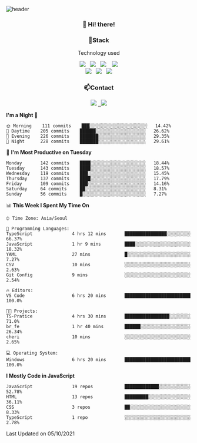 ![header](https://capsule-render.vercel.app/api?type=waving&color=gradient&height=200&text=Che-ri&fontAlign=70&fontAlignY=40&animation=twinkling)

<h3 align="center">👋 Hi! there!</h3>

<h3 align="center">📌Stack</h3>
<p align="center">Technology used</p>
<div align="center"><img src="https://img.shields.io/badge/HTML5-e74c3c?style=flat-square&logo=HTML5&logoColor=white"></img> &nbsp <img src="https://img.shields.io/badge/CSS3-0A84FF?style=flat-square&logo=CSS3&logoColor=white"></img>  &nbsp <img src="https://img.shields.io/badge/SCSS-fd79a8?style=flat-square&logo=Sass&logoColor=white"/></a>&nbsp  &nbsp <img src="https://img.shields.io/badge/styled%2Dcomponents-DB7093?style=flat-square&logo=styled%2Dcomponents&logoColor=white"/></a>
<br><img src="https://img.shields.io/badge/JavaScript-FFCD11?style=flat-square&logo=JavaScript&logoColor=white"></img> &nbsp <img src="https://img.shields.io/badge/React-00BCF6?style=flat-square&logo=React&logoColor=white"></img> &nbsp <img src="https://img.shields.io/badge/Redux-764ABC?style=flat-square&logo=Redux&logoColor=white"/></a></div>

<h3 align="center">📫Contact</h3>
<div align="center"><a href="https://cheri.tistory.com/"><img src="https://img.shields.io/badge/Cheri-AD29B6?style=flat-square&logo=Tidal&logoColor=white"/></a> <a href="rnjs1135@gmail.com"> &nbsp <img src="https://img.shields.io/badge/Gmail-EA4335?style=flat-square&logo=Gmail&logoColor=white"/></a></div>

<!--START_SECTION:waka-->
**I'm a Night 🦉** 

```text
🌞 Morning    111 commits    ███░░░░░░░░░░░░░░░░░░░░░░   14.42% 
🌆 Daytime    205 commits    ██████░░░░░░░░░░░░░░░░░░░   26.62% 
🌃 Evening    226 commits    ███████░░░░░░░░░░░░░░░░░░   29.35% 
🌙 Night      228 commits    ███████░░░░░░░░░░░░░░░░░░   29.61%

```
📅 **I'm Most Productive on Tuesday** 

```text
Monday       142 commits    ████░░░░░░░░░░░░░░░░░░░░░   18.44% 
Tuesday      143 commits    ████░░░░░░░░░░░░░░░░░░░░░   18.57% 
Wednesday    119 commits    ███░░░░░░░░░░░░░░░░░░░░░░   15.45% 
Thursday     137 commits    ████░░░░░░░░░░░░░░░░░░░░░   17.79% 
Friday       109 commits    ███░░░░░░░░░░░░░░░░░░░░░░   14.16% 
Saturday     64 commits     ██░░░░░░░░░░░░░░░░░░░░░░░   8.31% 
Sunday       56 commits     █░░░░░░░░░░░░░░░░░░░░░░░░   7.27%

```


📊 **This Week I Spent My Time On** 

```text
⌚︎ Time Zone: Asia/Seoul

💬 Programming Languages: 
TypeScript               4 hrs 12 mins       ████████████████░░░░░░░░░   66.37% 
JavaScript               1 hr 9 mins         ████░░░░░░░░░░░░░░░░░░░░░   18.32% 
YAML                     27 mins             █░░░░░░░░░░░░░░░░░░░░░░░░   7.27% 
CSV                      10 mins             ░░░░░░░░░░░░░░░░░░░░░░░░░   2.63% 
Git Config               9 mins              ░░░░░░░░░░░░░░░░░░░░░░░░░   2.54%

🔥 Editors: 
VS Code                  6 hrs 20 mins       █████████████████████████   100.0%

🐱‍💻 Projects: 
TS-Pratice               4 hrs 30 mins       █████████████████░░░░░░░░   71.0% 
br_fe                    1 hr 40 mins        ██████░░░░░░░░░░░░░░░░░░░   26.34% 
cheri                    10 mins             ░░░░░░░░░░░░░░░░░░░░░░░░░   2.65%

💻 Operating System: 
Windows                  6 hrs 20 mins       █████████████████████████   100.0%

```

**I Mostly Code in JavaScript** 

```text
JavaScript               19 repos            █████████████░░░░░░░░░░░░   52.78% 
HTML                     13 repos            █████████░░░░░░░░░░░░░░░░   36.11% 
CSS                      3 repos             ██░░░░░░░░░░░░░░░░░░░░░░░   8.33% 
TypeScript               1 repo              ░░░░░░░░░░░░░░░░░░░░░░░░░   2.78%

```



 Last Updated on 05/10/2021
<!--END_SECTION:waka-->
